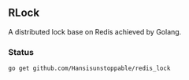 ## RLock
A distributed lock base on Redis achieved by Golang.
### Status
```
go get github.com/Hansisunstoppable/redis_lock
```
